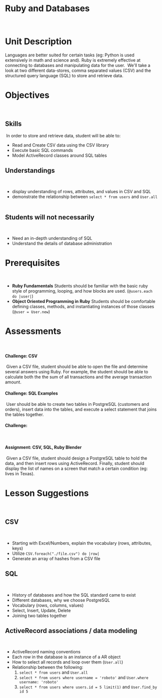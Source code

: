 Ruby and Databases
======
​
# Unit Description
Languages are better suited for certain tasks (eg: Python is used extensively in math and science and). Ruby is extremely effective at connecting to databases and manipulating data for the user.
​
We'll take a look at two different data-stores, comma separated values (CSV) and the structured query language (SQL) to store and retrieve data.
​
# Objectives
​
## Skills
​
In order to store and retrieve data, student will be able to:
​
* Read and Create CSV data using the CSV library
* Execute basic SQL commands
* Model ActiveRecord classes around SQL tables
​
## Understandings
​
* display understanding of rows, attributes, and values in CSV and SQL
* demonstrate the relationship between `select * from users` and `User.all`
​
## Students will not necessarily
​
* Need an in-depth understanding of SQL
* Understand the details of database administration
​
# Prerequisites
​
* **Ruby Fundamentals**
  Students should be familiar with the basic ruby style of programming, looping, and how blocks are used. (`@users.each do |user|`)
* **Object Oriented Programming in Ruby**
  Students should be comfortable defining classes, methods, and instantiating instances of those classes (`@user = User.new`)
​
# Assessments
​
#### Challenge: CSV
​
Given a CSV file, student should be able to open the file and determine several answers using Ruby. For example, the student should be able to calculate both the the sum of all transactions and the average transaction amount.
​
#### Challenge: SQL Examples
​
User should be able to create two tables in PostgreSQL (customers and orders), insert data into the tables, and execute a select statement that joins the tables together.
​
#### Challenge:
​
#### Assignment: CSV, SQL, Ruby Blender
​
Given a CSV file, student should design a PostgreSQL table to hold the data, and then insert rows using ActiveRecord. Finally, student should display the list of names on a screen that match a certain condition (eg: lives in Texas).
​
# Lesson Suggestions
​
​
## CSV
​
* Starting with Excel/Numbers, explain the vocabulary (rows, attributes, keys)
* Utilize `CSV.foreach("./file.csv") do |row|`
* Generate an array of hashes from a CSV file
​
## SQL
​
* History of databases and how the SQL standard came to exist
* Different databases, why we choose PostgreSQL
* Vocabulary (rows, columns, values)
* Select, Insert, Update, Delete
* Joining two tables together
​
## ActiveRecord associations / data modeling
​
* ActiveRecord naming conventions
* Each row in the database is an instance of a AR object
* How to select all records and loop over them (`User.all`)
* Relationship between the following:
  1. `select * from users` and `User.all`
  1. `select * from users where username = 'roboto'` and `User.where username: 'roboto'`
  1. `select * from users where users.id = 5 limit(1)` and `User.find_by id 5`